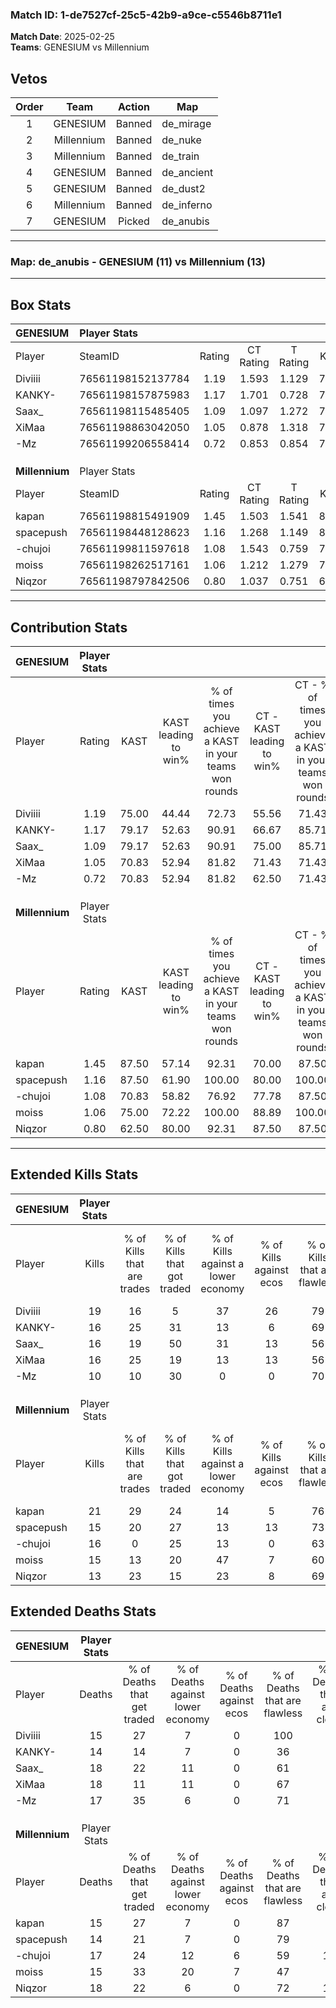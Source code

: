 ### Match ID: 1-de7527cf-25c5-42b9-a9ce-c5546b8711e1  
**Match Date**: 2025-02-25  
**Teams**: GENESIUM vs Millennium  

## Vetos  

| Order | Team | Action | Map |
| :---: | :--: | :----: | --- |
| 1 | GENESIUM | Banned | de_mirage |
| 2 | Millennium | Banned | de_nuke |
| 3 | Millennium | Banned | de_train |
| 4 | GENESIUM | Banned | de_ancient |
| 5 | GENESIUM | Banned | de_dust2 |
| 6 | Millennium | Banned | de_inferno |
| 7 | GENESIUM | Picked | de_anubis |

---  

### **Map**: de_anubis - GENESIUM (11) vs Millennium (13)  
---  

## Box Stats  

| **GENESIUM**   | Player Stats      |        |           |          |       |      |       |         |        |      |     |
| :- | :- | :-: | :-: | :-: | :-: | :-: | :-: | :-: | :-: | :-: | :-: |
| Player         | SteamID           | Rating | CT Rating | T Rating | KAST  | ADR  | Kills | Assists | Deaths | K/D  | HS% |
| Diviiii        | 76561198152137784 |  1.19  |   1.593   |  1.129   | 75.00 | 71.8 |  19   |    1    |   15   | 1.27 | 21  |
| KANKY-         | 76561198157875983 |  1.17  |   1.701   |  0.728   | 79.17 | 72.7 |  16   |    7    |   14   | 1.14 | 68  |
| Saax_          | 76561198115485405 |  1.09  |   1.097   |  1.272   | 79.17 | 76.8 |  16   |    6    |   18   | 0.89 | 56  |
| XiMaa          | 76561198863042050 |  1.05  |   0.878   |  1.318   | 70.83 | 83.9 |  16   |    7    |   18   | 0.89 | 43  |
| -Mz            | 76561199206558414 |  0.72  |   0.853   |  0.854   | 70.83 | 44.0 |  10   |    4    |   17   | 0.59 | 60  |
|                |                   |        |           |          |       |      |       |         |        |      |     |
|                |                   |        |           |          |       |      |       |         |        |      |     |
|                |                   |        |           |          |       |      |       |         |        |      |     |
| **Millennium** | Player Stats      |        |           |          |       |      |       |         |        |      |     |
| Player         | SteamID           | Rating | CT Rating | T Rating | KAST  | ADR  | Kills | Assists | Deaths | K/D  | HS% |
| kapan          | 76561198815491909 |  1.45  |   1.503   |  1.541   | 87.50 | 93.0 |  21   |    7    |   15   | 1.40 | 57  |
| spacepush      | 76561198448128623 |  1.16  |   1.268   |  1.149   | 87.50 | 62.9 |  15   |    8    |   14   | 1.07 | 40  |
| -chujoi        | 76561199811597618 |  1.08  |   1.543   |  0.759   | 70.83 | 87.8 |  16   |    6    |   17   | 0.94 | 43  |
| moiss          | 76561198262517161 |  1.06  |   1.212   |  1.279   | 75.00 | 66.2 |  15   |    7    |   15   | 1.00 | 40  |
| Niqzor         | 76561198797842506 |  0.80  |   1.037   |  0.751   | 62.50 | 61.0 |  13   |    5    |   18   | 0.72 | 46  |
---  

## Contribution Stats  

| **GENESIUM**   | Player Stats |       |                      |                                                        |                           |                                                             |                          |                                                            |
| :- | :-: | :-: | :-: | :-: | :-: | :-: | :-: | :-: |
| Player         |    Rating    | KAST  | KAST leading to win% | % of times you achieve a KAST in your teams won rounds | CT - KAST leading to win% | CT - % of times you achieve a KAST in your teams won rounds | T - KAST leading to win% | T - % of times you achieve a KAST in your teams won rounds |
| Diviiii        |     1.19     | 75.00 |        44.44         |                         72.73                          |           55.56           |                            71.43                            |          33.33           |                           75.00                            |
| KANKY-         |     1.17     | 79.17 |        52.63         |                         90.91                          |           66.67           |                            85.71                            |          40.00           |                           100.00                           |
| Saax_          |     1.09     | 79.17 |        52.63         |                         90.91                          |           75.00           |                            85.71                            |          36.36           |                           100.00                           |
| XiMaa          |     1.05     | 70.83 |        52.94         |                         81.82                          |           71.43           |                            71.43                            |          40.00           |                           100.00                           |
| -Mz            |     0.72     | 70.83 |        52.94         |                         81.82                          |           62.50           |                            71.43                            |          44.44           |                           100.00                           |
|                |              |       |                      |                                                        |                           |                                                             |                          |                                                            |
|                |              |       |                      |                                                        |                           |                                                             |                          |                                                            |
|                |              |       |                      |                                                        |                           |                                                             |                          |                                                            |
| **Millennium** | Player Stats |       |                      |                                                        |                           |                                                             |                          |                                                            |
| Player         |    Rating    | KAST  | KAST leading to win% | % of times you achieve a KAST in your teams won rounds | CT - KAST leading to win% | CT - % of times you achieve a KAST in your teams won rounds | T - KAST leading to win% | T - % of times you achieve a KAST in your teams won rounds |
| kapan          |     1.45     | 87.50 |        57.14         |                         92.31                          |           70.00           |                            87.50                            |          45.45           |                           100.00                           |
| spacepush      |     1.16     | 87.50 |        61.90         |                         100.00                         |           80.00           |                           100.00                            |          45.45           |                           100.00                           |
| -chujoi        |     1.08     | 70.83 |        58.82         |                         76.92                          |           77.78           |                            87.50                            |          37.50           |                           60.00                            |
| moiss          |     1.06     | 75.00 |        72.22         |                         100.00                         |           88.89           |                           100.00                            |          55.56           |                           100.00                           |
| Niqzor         |     0.80     | 62.50 |        80.00         |                         92.31                          |           87.50           |                            87.50                            |          71.43           |                           100.00                           |
---  

## Extended Kills Stats  

| **GENESIUM**   | Player Stats |                            |                            |                                    |                         |                              |                                 |                                       |                    |           |
| :- | :-: | :-: | :-: | :-: | :-: | :-: | :-: | :-: | :-: | :-: |
| Player         |    Kills     | % of Kills that are trades | % of Kills that got traded | % of Kills against a lower economy | % of Kills against ecos | % of Kills that are flawless | % of Kills that are close duels | % of Kills that are assisted by flash | Pistol Round Kills | AWP Kills |
| Diviiii        |      19      |             16             |             5              |                 37                 |           26            |              79              |                5                |                   0                   |         14         |     0     |
| KANKY-         |      16      |             25             |             31             |                 13                 |            6            |              69              |                6                |                   0                   |         0          |     4     |
| Saax_          |      16      |             19             |             50             |                 31                 |           13            |              56              |                6                |                  13                   |         1          |     2     |
| XiMaa          |      16      |             25             |             19             |                 13                 |           13            |              56              |                6                |                   0                   |         0          |     1     |
| -Mz            |      10      |             10             |             30             |                 0                  |            0            |              70              |               20                |                   0                   |         1          |     1     |
|                |              |                            |                            |                                    |                         |                              |                                 |                                       |                    |           |
|                |              |                            |                            |                                    |                         |                              |                                 |                                       |                    |           |
|                |              |                            |                            |                                    |                         |                              |                                 |                                       |                    |           |
| **Millennium** | Player Stats |                            |                            |                                    |                         |                              |                                 |                                       |                    |           |
| Player         |    Kills     | % of Kills that are trades | % of Kills that got traded | % of Kills against a lower economy | % of Kills against ecos | % of Kills that are flawless | % of Kills that are close duels | % of Kills that are assisted by flash | Pistol Round Kills | AWP Kills |
| kapan          |      21      |             29             |             24             |                 14                 |            5            |              76              |                5                |                   5                   |         0          |     3     |
| spacepush      |      15      |             20             |             27             |                 13                 |           13            |              73              |                0                |                   7                   |         4          |     1     |
| -chujoi        |      16      |             0              |             25             |                 13                 |            0            |              63              |                0                |                   0                   |         0          |     2     |
| moiss          |      15      |             13             |             20             |                 47                 |            7            |              60              |                0                |                   0                   |         0          |     1     |
| Niqzor         |      13      |             23             |             15             |                 23                 |            8            |              69              |               15                |                   8                   |         0          |     1     |
## Extended Deaths Stats  

| **GENESIUM**   | Player Stats |                             |                                   |                          |                               |                            |                           |               |
| :- | :-: | :-: | :-: | :-: | :-: | :-: | :-: | :-: |
| Player         |    Deaths    | % of Deaths that get traded | % of Deaths against lower economy | % of Deaths against ecos | % of Deaths that are flawless | % of Deaths that are close | % of Deaths while blinded | Deaths to AWP |
| Diviiii        |      15      |             27              |                 7                 |            0             |              100              |             0              |             0             |       0       |
| KANKY-         |      14      |             14              |                 7                 |            0             |              36               |             7              |            14             |       0       |
| Saax_          |      18      |             22              |                11                 |            0             |              61               |             6              |             0             |       2       |
| XiMaa          |      18      |             11              |                11                 |            0             |              67               |             6              |             6             |       0       |
| -Mz            |      17      |             35              |                 6                 |            0             |              71               |             0              |             0             |       2       |
|                |              |                             |                                   |                          |                               |                            |                           |               |
|                |              |                             |                                   |                          |                               |                            |                           |               |
|                |              |                             |                                   |                          |                               |                            |                           |               |
| **Millennium** | Player Stats |                             |                                   |                          |                               |                            |                           |               |
| Player         |    Deaths    | % of Deaths that get traded | % of Deaths against lower economy | % of Deaths against ecos | % of Deaths that are flawless | % of Deaths that are close | % of Deaths while blinded | Deaths to AWP |
| kapan          |      15      |             27              |                 7                 |            0             |              87               |             0              |             7             |       3       |
| spacepush      |      14      |             21              |                 7                 |            0             |              79               |             7              |             0             |       4       |
| -chujoi        |      17      |             24              |                12                 |            6             |              59               |             12             |             0             |       3       |
| moiss          |      15      |             33              |                20                 |            7             |              47               |             7              |             7             |       1       |
| Niqzor         |      18      |             22              |                 6                 |            0             |              72               |             11             |             0             |       5       |
